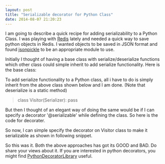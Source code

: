 ```yaml
---
layout: post
title: "Serializable decorator for Python Class"
date: 2014-08-07 21:20:23
---
```


I am going to describe a quick recipe for adding serializability to a Python Class. I was playing with [Redis][1] lately and needed a quick way to save python objects in Redis. I wanted objects to be saved in JSON format and found [jsonpickle][2] to be an appropriate module to use.

Initially I thought of having a base class with serialize/deserialize functions which other class could simple inherit to add serialize functionality. Here is the base class:

To add serialize functionality to a Python class, all i have to do is simply inherit from the above class shown below and I am done. (Note that deserialize is a static method)

> class Visitor(Serializer): pass  

But then I thought of an elegant way of doing the same would be if I can specify a decorator '@serializable' while defining the class. So here is the code for decorater.

So now, I can simple specify the decorator on Visitor class to make it serializable as shown in following snippet.


So this was it. Both the above approaches has got its GOOD and BAD. Do share your views about it. If you are interested in python decorators, you might find [PythonDecoratorLibrary][3] useful.

[1]: http://code.google.com/p/redis/
[2]: http://jsonpickle.github.com/
[3]: http://wiki.python.org/moin/PythonDecoratorLibrary
